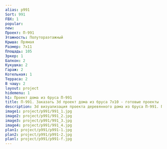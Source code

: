 ```yaml
---
alias: p991
Sort: 991
FBX: 1
popular: 
new: 
Проект: П-991
Этажность: Полутораэтажный
Крыша: Прямая
Размер: 7х11
Площадь: 105
Эркер: 1
Балкон: 2
Кукушка: 2
Гараж: 2
Котельная: 1
Терраса: 2
В чашу: 2
layout: project
hidemenu: 1
h1: Проект дома из бруса П-991
title: П-991. Заказать 3d проект дома из бруса 7х10 - готовые проекты
description: 3d визуализация проекта деревянного дома из бруса П-991. Площадь 105 м2, размер 7х10. Вы можете внести любые изменения в проект.
image1: project/p991/991_1.jpg
image2: project/p991/991_2.jpg
image3: project/p991/991_3.jpg
image4: project/p991/991_4.jpg
plan1: project/p991/p991-1.jpg
plan2: project/p991/p991-2.jpg
planl: project/p991/p991-f.jpg
---
```

